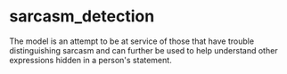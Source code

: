 # sarcasm_detection
The model is an attempt to be at service of those that have trouble distinguishing sarcasm and can further be used to help understand other expressions hidden in a person's statement.
